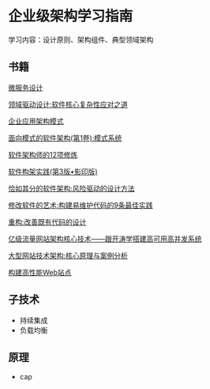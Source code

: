 # 企业级架构学习指南

学习内容：设计原则、架构组件、典型领域架构

## 书籍

[微服务设计](https://www.amazon.cn/dp/B01ER75V6O/ref=sr_1_1?ie=UTF8&qid=1525506959&sr=8-1&keywords=%E5%BE%AE%E6%9C%8D%E5%8A%A1)

[领域驱动设计:软件核心复杂性应对之道](https://www.amazon.cn/dp/B01GZ6T12K/ref=sr_1_1?ie=UTF8&qid=1523076902&sr=8-1&keywords=%E9%A2%86%E5%9F%9F%E9%A9%B1%E5%8A%A8%E8%AE%BE%E8%AE%A1)

[企业应用架构模式](https://www.amazon.cn/dp/B003LBSRDM/ref=sr_1_4?ie=UTF8&qid=1523076902&sr=8-4&keywords=%E9%A2%86%E5%9F%9F%E9%A9%B1%E5%8A%A8%E8%AE%BE%E8%AE%A1)

[面向模式的软件架构(第1卷):模式系统](https://www.amazon.cn/dp/B00FUH7HBS/ref=sr_1_6?ie=UTF8&qid=1523076902&sr=8-6&keywords=%E9%A2%86%E5%9F%9F%E9%A9%B1%E5%8A%A8%E8%AE%BE%E8%AE%A1)

[软件架构师的12项修炼](https://www.amazon.cn/dp/B008407F3S/ref=pd_sim_14_2?_encoding=UTF8&psc=1&refRID=Z1W4H0S4CMM618C0CYQW)

[软件构架实践(第3版•影印版)](https://www.amazon.cn/dp/B00BMK4FWG/ref=pd_cp_14_3?_encoding=UTF8&psc=1&refRID=4EYKCK87YCTYT64V8DQQ)

[恰如其分的软件架构:风险驱动的设计方法](https://www.amazon.cn/dp/B00EP6TGAU/ref=pd_sim_14_8?_encoding=UTF8&psc=1&refRID=2MTE3VPJBCVRAV8CZQA7)

[修改软件的艺术:构建易维护代码的9条最佳实践](https://www.amazon.cn/dp/B076M4XLY3/ref=sr_1_1?ie=UTF8&qid=1523086400&sr=8-1&keywords=%E4%BF%AE%E6%94%B9%E4%BB%A3%E7%A0%81%E7%9A%84%E8%89%BA%E6%9C%AF)

[重构:改善既有代码的设计](https://www.amazon.cn/dp/B011LPUB42/ref=sr_1_2?ie=UTF8&qid=1523086400&sr=8-2&keywords=%E4%BF%AE%E6%94%B9%E4%BB%A3%E7%A0%81%E7%9A%84%E8%89%BA%E6%9C%AF)

[亿级流量网站架构核心技术——跟开涛学搭建高可用高并发系统](https://www.amazon.cn/dp/B06XY6RVDN/ref=sr_1_1?ie=UTF8&qid=1525506987&sr=8-1&keywords=%E9%AB%98%E5%8F%AF%E7%94%A8)

[大型网站技术架构:核心原理与案例分析](https://www.amazon.cn/dp/B00V4OFPNI/ref=sr_1_2?ie=UTF8&qid=1525507024&sr=8-2&keywords=%E7%BD%91%E7%AB%99)

[构建高性能Web站点](https://www.amazon.cn/dp/B00A76JAEE/ref=sr_1_15?ie=UTF8&qid=1525507074&sr=8-15&keywords=web)

## 子技术

- 持续集成
- 负载均衡

## 原理

- cap


